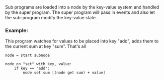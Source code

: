 Sub programs are loaded into a node by the key-value system and handled by the super program. The super program will pass in events and also let the sub-program modify the key-value state.

### Example:

This program watches for values to be placed into key "add", adds them to the current sum at key "sum". That's all
```
node = start subnode

node on "set" with key, value:
	if key == "add":
		node set sum [(node get sum) + value]

```

